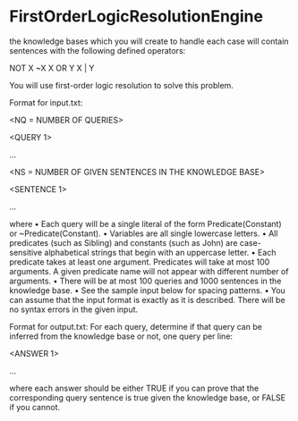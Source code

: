 # FirstOrderLogicResolutionEngine
the knowledge bases which you will create to handle each case will contain sentences with the following defined operators:

NOT X ~X
X OR Y X | Y

You will use first-order logic resolution to solve this problem.

Format for input.txt:

 <NQ = NUMBER OF QUERIES>
 
<QUERY 1>

...

<QUERY NQ>
 
<NS = NUMBER OF GIVEN SENTENCES IN THE KNOWLEDGE BASE>

<SENTENCE 1>

...

<SENTENCE NS>
 
 
 
where
• Each query will be a single literal of the form Predicate(Constant) or ~Predicate(Constant).
• Variables are all single lowercase letters.
• All predicates (such as Sibling) and constants (such as John) are case-sensitive alphabetical strings that
begin with an uppercase letter.
• Each predicate takes at least one argument. Predicates will take at most 100 arguments. A given
predicate name will not appear with different number of arguments.
• There will be at most 100 queries and 1000 sentences in the knowledge base.
• See the sample input below for spacing patterns.
• You can assume that the input format is exactly as it is described. There will be no syntax errors in the
given input.


Format for output.txt:
For each query, determine if that query can be inferred from the knowledge base or not, one query per line:

<ANSWER 1>

...

<ANSWER NQ>
 
where
each answer should be either TRUE if you can prove that the corresponding query sentence is true given the knowledge base, or FALSE if you cannot.
